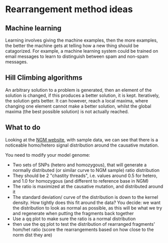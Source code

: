 Rearrangement method ideas
========================================================

Machine learning
-----

Learning involves giving the machine examples, then the more examples, the better the machine gets at telling how a new thing should be catagorized. For example, a machine learning system could be trained on email messages to learn to distinguish between spam and non-spam messages.

Hill Climbing algorithms
------

An arbitrary solution to a problem is generated, then an element of the solution is changed, if this produces a better solution, it is kept. Iteratively, the solution gets better. It can however, reach a local maxima, where changing one element cannot make a better solution, whilst the global maxima (the best possible solution) is not actually reached.

What to do
--------

Looking at the [NGM website](http://bar.utoronto.ca/ngm/cgi-bin/emap.cgi), with sample data, we can see that there is a noticeable homo/hetero signal distribution around the causative mutation.

You need to modify your model genome:

- Two sets of SNPs (hetero and homozygous), that will generate a normally distributed (or similar curve to NGM sample) ratio distribution
- They should be 2 "chastity threads", i.e. values around 0.5 for hetero, and 1.0 for homozygous (and different to reference base in NGM)
- The ratio is maximized at the causative mutation, and distributed around it
- The standard deviation/ curve of the distribution is down to the kernel density. How tightly does this fit around the data? You decide: we want the distribution to look as normal as possible, as this will be what we try and regenerate when putting the fragments back together
- Use a qq plot to make sure the ratio is a normal distribution
- then use the qq plot to test the distribution of rearranged fragments' hom/het ratio (score the rearrangements based on how close to the norm dist they are)